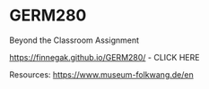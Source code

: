 # GERM280
Beyond the Classroom Assignment

https://finnegak.github.io/GERM280/ - CLICK HERE

Resources:
https://www.museum-folkwang.de/en

